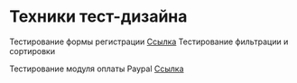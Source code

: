 # Техники тест-дизайна
 Тестирование формы регистрации
[Ссылка](https://docs.google.com/spreadsheets/d/15zDzY7VhWb6csxGSNxdpoK5BiKlIOWCET_YZ_ojqBz0/edit?usp=sharing)
Тестирование фильтрации и сортировки

Тестирование модуля оплаты Paypal
[Ссылка](https://docs.google.com/spreadsheets/d/1aCBfvlA3LtB28PNOhyunJdmZJY8gAEAKqIy7pCxkCJE/edit?usp=sharing)

